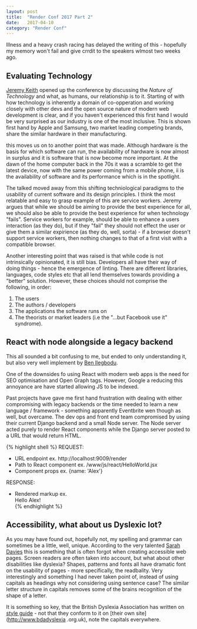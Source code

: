 ```yaml
---
layout: post
title:  "Render Conf 2017 Part 2"
date:   2017-04-10
category: "Render Conf"
---
```


Illness and a heavy crash racing has delayed the writing of this - hopefully my 
memory won't fail and give crrdit to the speakers wlmost two weeks ago.

Evaluating Technology
--
[Jeremy Keith]() opened up the conference by discussing the *Nature of Technology*
and what, as humans, our relationship is to it. Starting of with how technology is inherently a domain of 
co-opperation and working closely with other devs and the open source nature of modern 
web development is clear, and if you haven't experienced this first hand I would be 
very surprised as our industry is one of the most inclusive. This is shown first
hand by Apple and Samsung, two market leading competing brands, share the similar 
hardware in their manufacturing. 

this moves us on to another point that was made. Although hardware is the basis for which software can run, the availability of 
hardware is now almost in surplus and it is software that is now become more 
important. At the dawn of the home computer back in the 70s it was a scramble to 
get the latest device, now with the same power coming from a mobile phone, ii is the availability of software and its performance which is in the 
spotlight.
 
The talked moved away from this shifting techniological paradigms to the usability of current
software and its design principles. I think the most relatable and easy to grasp 
example of this are service workers. Jeremy argues that while we should be 
aiming to provide the best experience for all, we should also be able to provide
the best experience for when technology "fails". Service workers for example, 
should be able to enhance a users interaction (as they do), but if they "fail" 
they should not effect the user or give them a similar expirience (as they do, well, sorta) - if a 
browser doesn't support service workers, then nothing changes to that of a first visit 
with a compatible browser.

Another interesting point that was raised is that while code is not intrinsically opinionated, 
it is still bias. Developers all have their way of doing things - hence the emergence of 
linting. There are different libraries, languages, code styles etc that all 
lend themselves towards providing a "better" solution. However, these choices
should not comprise the following, in order:
1. The users
2. The authors / developers
3. The applications the software runs on
4. The theorists or market leaders (i.e the "...but Facebook use it" syndrome).
 
React with node alongside a legacy backend
--
This all sounded a bit confusing to me, but ended to only understanding it, but 
also very well implement by [Ben Ilegbodu]().

One of the downsides fo using React with modern web apps is the need for SEO 
optimisation and Open Graph tags. However, Google a reducing this annoyance are 
have started allowing JS to be indexed.

Past projects have gave me first hand frustration with dealing with either 
compromising with legacy backends or the time needed to learn a new language / 
framework - something apparently Eventbrite wen though as well, but overcame. The 
dev ops and front end team compromised by using their current Django backend and a
small Node server. The Node server acted purely to render React components 
while the Django server posted to a URL that would return HTML.
  
{% highlight shell %}
  REQUEST:
  - URL endpoint
      ex. http://localhost:9009/render
  - Path to React component
      ex. /www/js/react/HelloWorld.jsx
  - Component props
      ex. {name: 'Alex'}
  
  RESPONSE:
  - Rendered markup
      ex. <div data-reactid="1">Hello Alex!</div>
 {% endhighlight %}
 
Accessibility, what about us Dyslexic lot?
--
As you may have found out, hopefully not, my spelling and grammar can sometimes 
be a little, well, unique. According to the very talented [Sarah Davies]()
this is something that is often forgot when creating accessible web pages. Screen
readers are often taken into account, but what about other disabilities like 
dyslexia? Shapes, patterns and fonts all have dramatic font on the usability of
pages - more specifically, the readbality. Very interestingly and something I 
had never taken point of, instead of using capitals as headings why not 
considering using sentence case? The similar letter structure in capitals 
removes some of the brains recognition of the shape of a letter. 
    
 It is something so key, that the British Dyslexia Association has written on 
 [style guide](http://www.bdadyslexia.org.uk/common/ckeditor/filemanager/userfiles/About_Us/policies/Dyslexia_Style_Guide.pdf) - not that they conform to it on [their own site](http://www.bdadyslexia
 .org.uk), note the capitals everywhere.
 